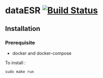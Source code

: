# dataESR [![Build Status](https://travis-ci.org/entrepreneur-interet-general/dataESR.svg?branch=master)](https://travis-ci.org/entrepreneur-interet-general/dataESR)

## Installation

### Prerequisite

* docker and docker-compose

To install :

```
sudo make run
```
